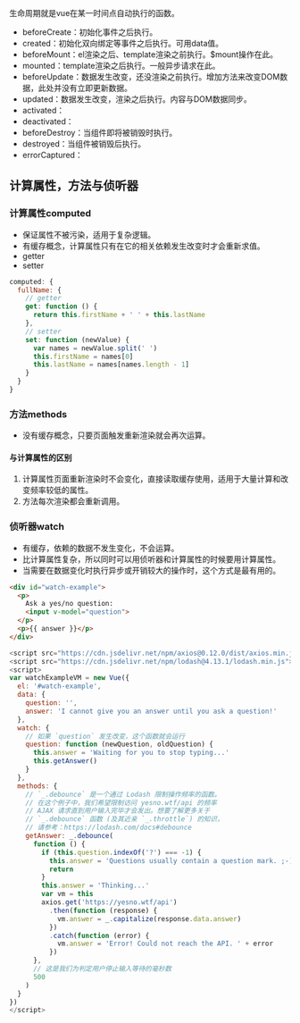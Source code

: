 生命周期就是vue在某一时间点自动执行的函数。
- beforeCreate：初始化事件之后执行。
- created：初始化双向绑定等事件之后执行。可用data值。
- beforeMount：el渲染之后、template渲染之前执行。$mount操作在此。
- mounted：template渲染之后执行。一般异步请求在此。
- beforeUpdate：数据发生改变，还没渲染之前执行。增加方法来改变DOM数据，此处并没有立即更新数据。
- updated：数据发生改变，渲染之后执行。内容与DOM数据同步。
- activated：
- deactivated：
- beforeDestroy：当组件即将被销毁时执行。
- destroyed：当组件被销毁后执行。
- errorCaptured：

## 计算属性，方法与侦听器
### 计算属性computed
- 保证属性不被污染，适用于复杂逻辑。
- 有缓存概念，计算属性只有在它的相关依赖发生改变时才会重新求值。
- getter
- setter
```javascript
computed: {
  fullName: {
    // getter
    get: function () {
      return this.firstName + ' ' + this.lastName
    },
    // setter
    set: function (newValue) {
      var names = newValue.split(' ')
      this.firstName = names[0]
      this.lastName = names[names.length - 1]
    }
  }
}
```

### 方法methods
- 没有缓存概念，只要页面触发重新渲染就会再次运算。

#### 与计算属性的区别
1. 计算属性页面重新渲染时不会变化，直接读取缓存使用，适用于大量计算和改变频率较低的属性。
2. 方法每次渲染都会重新调用。


### 侦听器watch
- 有缓存，依赖的数据不发生变化，不会运算。
- 比计算属性复杂，所以同时可以用侦听器和计算属性的时候要用计算属性。
- 当需要在数据变化时执行异步或开销较大的操作时，这个方式是最有用的。
```html
<div id="watch-example">
  <p>
    Ask a yes/no question:
    <input v-model="question">
  </p>
  <p>{{ answer }}</p>
</div>
```

```javascript
<script src="https://cdn.jsdelivr.net/npm/axios@0.12.0/dist/axios.min.js"></script>
<script src="https://cdn.jsdelivr.net/npm/lodash@4.13.1/lodash.min.js"></script>
<script>
var watchExampleVM = new Vue({
  el: '#watch-example',
  data: {
    question: '',
    answer: 'I cannot give you an answer until you ask a question!'
  },
  watch: {
    // 如果 `question` 发生改变，这个函数就会运行
    question: function (newQuestion, oldQuestion) {
      this.answer = 'Waiting for you to stop typing...'
      this.getAnswer()
    }
  },
  methods: {
    // `_.debounce` 是一个通过 Lodash 限制操作频率的函数。
    // 在这个例子中，我们希望限制访问 yesno.wtf/api 的频率
    // AJAX 请求直到用户输入完毕才会发出。想要了解更多关于
    // `_.debounce` 函数 (及其近亲 `_.throttle`) 的知识，
    // 请参考：https://lodash.com/docs#debounce
    getAnswer: _.debounce(
      function () {
        if (this.question.indexOf('?') === -1) {
          this.answer = 'Questions usually contain a question mark. ;-)'
          return
        }
        this.answer = 'Thinking...'
        var vm = this
        axios.get('https://yesno.wtf/api')
          .then(function (response) {
            vm.answer = _.capitalize(response.data.answer)
          })
          .catch(function (error) {
            vm.answer = 'Error! Could not reach the API. ' + error
          })
      },
      // 这是我们为判定用户停止输入等待的毫秒数
      500
    )
  }
})
</script>
```